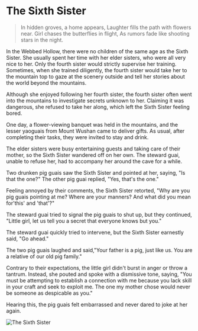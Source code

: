 # The Sixth Sister

> In hidden groves, a home appears,
> Laughter fills the path with flowers near.
> Girl chases the butterflies in flight,
> As rumors fade like shooting stars in the night.

In the Webbed Hollow, there were no children of the same age as the
Sixth Sister. She usually spent her time with her elder sisters, who were all
very nice to her. Only the fourth sister would strictly supervise her
training. Sometimes, when she trained diligently, the fourth sister would
take her to the mountain top to gaze at the scenery outside and tell her
stories about the world beyond the mountains.

Although she enjoyed following her fourth sister, the fourth sister often
went into the mountains to investigate secrets unknown to her. Claiming
it was dangerous, she refused to take her along, which left the Sixth Sister
feeling bored.

One day, a flower-viewing banquet was held in the mountains, and the
lesser yaoguais from Mount Wushan came to deliver gifts. As usual, after
completing their tasks, they were invited to stay and drink.

The elder sisters were busy entertaining guests and taking care of their
mother, so the Sixth Sister wandered off on her own. The steward guai,
unable to refuse her, had to accompany her around the cave for a while.

Two drunken pig guais saw the Sixth Sister and pointed at her, saying, "Is
that the one?" The other pig guai replied, "Yes, that's the one."

Feeling annoyed by their comments, the Sixth Sister retorted, "Why are
you pig guais pointing at me? Where are your manners? And what did you
mean for'this' and 'that'?"

The steward guai tried to signal the pig guais to shut up, but they
continued, "Little girl, let us tell you a secret that everyone knows but
you."

The steward guai quickly tried to intervene, but the Sixth Sister earnestly
said, "Go ahead."

The two pig guais laughed and said,"Your father is a pig, just like us. You
are a relative of our old pig family."

Contrary to their expectations, the little girl didn't burst in anger or throw
a tantrum. Instead, she pouted and spoke with a dismissive tone, saying,
"You must be attempting to establish a connection with me because you
lack skill in your craft and seek to exploit me. The one my mother chose
would never be someone as despicable as you."

Hearing this, the pig guais felt embarrassed and never dared to joke at her
again.

![The Sixth Sister](/image-20240827233206335.png)